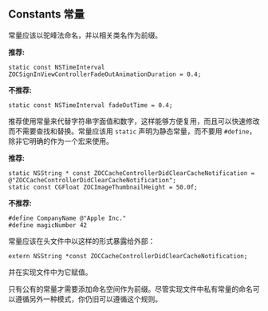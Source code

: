 ## Constants 常量

常量应该以驼峰法命名，并以相关类名作为前缀。

**推荐:**
```obj-c
static const NSTimeInterval ZOCSignInViewControllerFadeOutAnimationDuration = 0.4;
```

**不推荐:**
```obj-c
static const NSTimeInterval fadeOutTime = 0.4;
```

推荐使用常量来代替字符串字面值和数字，这样能够方便复用，而且可以快速修改而不需要查找和替换。常量应该用 `static` 声明为静态常量，而不要用 `#define`，除非它明确的作为一个宏来使用。

**推荐:**
```obj-c
static NSString * const ZOCCacheControllerDidClearCacheNotification = @"ZOCCacheControllerDidClearCacheNotification";
static const CGFloat ZOCImageThumbnailHeight = 50.0f;
```

**不推荐:**

```obj-c
#define CompanyName @"Apple Inc."
#define magicNumber 42
```

常量应该在头文件中以这样的形式暴露给外部：

```obj-c
extern NSString *const ZOCCacheControllerDidClearCacheNotification;
```

并在实现文件中为它赋值。

只有公有的常量才需要添加命名空间作为前缀。尽管实现文件中私有常量的命名可以遵循另外一种模式，你仍旧可以遵循这个规则。
